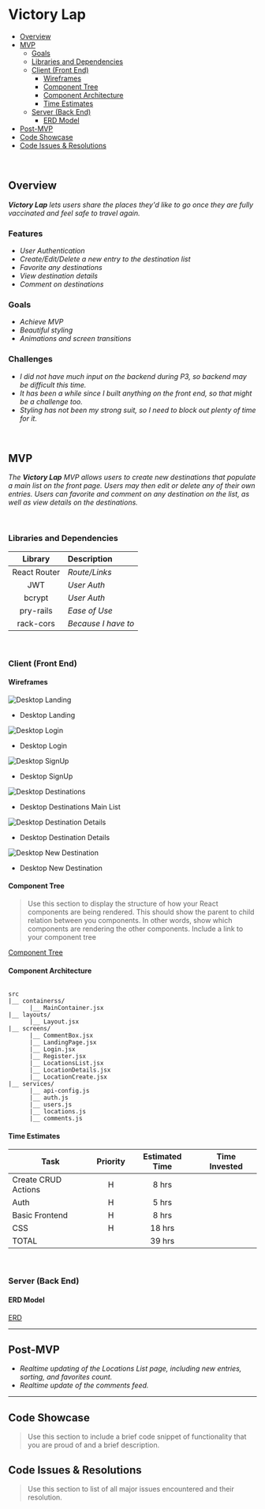 # Victory Lap

- [Overview](#overview)
- [MVP](#mvp)
  - [Goals](#goals)
  - [Libraries and Dependencies](#libraries-and-dependencies)
  - [Client (Front End)](#client-front-end)
    - [Wireframes](#wireframes)
    - [Component Tree](#component-tree)
    - [Component Architecture](#component-architecture)
    - [Time Estimates](#time-estimates)
  - [Server (Back End)](#server-back-end)
    - [ERD Model](#erd-model)
- [Post-MVP](#post-mvp)
- [Code Showcase](#code-showcase)
- [Code Issues & Resolutions](#code-issues--resolutions)

<br>

## Overview

_**Victory Lap** lets users share the places they'd like to go once they are fully vaccinated and feel safe to travel again._

### Features

- _User Authentication_
- _Create/Edit/Delete a new entry to the destination list_
- _Favorite any destinations_
- _View destination details_
- _Comment on destinations_

### Goals

- _Achieve MVP_
- _Beautiful styling_
- _Animations and screen transitions_

### Challenges

- _I did not have much input on the backend during P3, so backend may be difficult this time._
- _It has been a while since I built anything on the front end, so that might be a challenge too._
- _Styling has not been my strong suit, so I need to block out plenty of time for it._

<br>

## MVP

_The **Victory Lap** MVP allows users to create new destinations that populate a main list on the front page. Users may then edit or delete any of their own entries. Users can favorite and comment on any destination on the list, as well as view details on the destinations._

<br>

### Libraries and Dependencies

|     Library      | Description         |
| :--------------: | :------------------ |
|   React Router   | _Route/Links_ |
|       JWT        | _User Auth_ |
|      bcrypt      | _User Auth_ |
|     pry-rails    | _Ease of Use_ |
|     rack-cors    | _Because I have to_ |

<br>

### Client (Front End)

#### Wireframes

![Desktop Landing](https://i.imgur.com/7rC4Kpj.png)

- Desktop Landing

![Desktop Login](https://i.imgur.com/zyaKWnb.png)

- Desktop Login

![Desktop SignUp](https://i.imgur.com/cpVs0Xw.png)

- Desktop SignUp

![Desktop Destinations](https://i.imgur.com/zh7BSn2.png)

- Desktop Destinations Main List

![Desktop Destination Details](https://i.imgur.com/06TXxW1.png)

- Desktop Destination Details

![Desktop New Destination](https://i.imgur.com/SvLhZO4.png)

- Desktop New Destination

#### Component Tree

> Use this section to display the structure of how your React components are being rendered. This should show the parent to child relation between you components. In other words, show which components are rendering the other components. Include a link to your component tree

[Component Tree](https://i.imgur.com/DDhw1bt.png)

#### Component Architecture
 
``` structure

src
|__ containerss/
      |__ MainContainer.jsx
|__ layouts/
      |__ Layout.jsx
|__ screens/
      |__ CommentBox.jsx
      |__ LandingPage.jsx
      |__ Login.jsx
      |__ Register.jsx
      |__ LocationsList.jsx
      |__ LocationDetails.jsx
      |__ LocationCreate.jsx
|__ services/
      |__ api-config.js
      |__ auth.js
      |__ users.js
      |__ locations.js
      |__ comments.js

```

#### Time Estimates

| Task                | Priority | Estimated Time | Time Invested |
| ------------------- | :------: | :------------: | :-----------: |
| Create CRUD Actions |    H     |     8 hrs      |         |
|        Auth         |    H     |     5 hrs      |         |
|   Basic Frontend    |    H     |     8 hrs      |         |
|         CSS         |    H     |     18 hrs     |         |
| TOTAL               |          |     39 hrs     |         |

<br>

### Server (Back End)

#### ERD Model

[ERD](https://i.imgur.com/FwQtB4V.png)
<br>

***

## Post-MVP

- _Realtime updating of the Locations List page, including new entries, sorting, and favorites count._
- _Realtime update of the comments feed._

***

## Code Showcase

> Use this section to include a brief code snippet of functionality that you are proud of and a brief description.

## Code Issues & Resolutions

> Use this section to list of all major issues encountered and their resolution.
